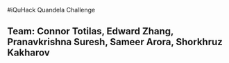 #iQuHack Quandela Challenge
## Team: Connor Totilas, Edward Zhang, Pranavkrishna Suresh, Sameer Arora, Shorkhruz Kakharov
